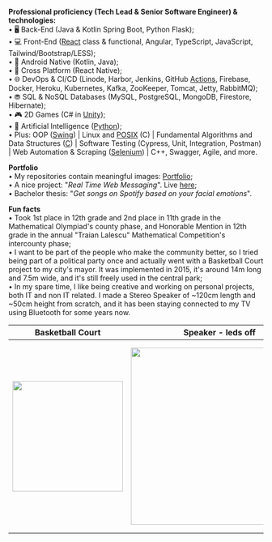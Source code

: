 **Professional proficiency (Tech Lead & Senior Software Engineer) & technologies:**  
• 🖥️ Back-End (Java & Kotlin Spring Boot, Python Flask);  
• 💻 Front-End ([React](https://github.com/DanutGavrus/Real-Time-Web-Messaging-using-React-TS-Firebase-and-Tailwind-CSS) class & functional, Angular, TypeScript, JavaScript, Tailwind/Bootstrap/LESS);  
• 📱 Android Native (Kotlin, Java);  
• 🔁 Cross Platform (React Native);  
• 🌐 DevOps & CI/CD (Linode, Harbor, Jenkins, GitHub [Actions](https://github.com/DanutGavrus/Real-Time-Web-Messaging-using-React-TS-Firebase-and-Tailwind-CSS/actions), Firebase, Docker, Heroku, Kubernetes, Kafka, ZooKeeper, Tomcat, Jetty, RabbitMQ);  
• ⛃ SQL & NoSQL Databases (MySQL, PostgreSQL, MongoDB, Firestore, Hibernate);  
• 🎮 2D Games (C# in [Unity](https://github.com/DanutGavrus/7-2D-Mobile-Games-using-CSharp-in-Unity));  
• 🤖 Artificial Intelligence ([Python](https://github.com/DanutGavrus/Get-songs-on-Spotify-based-on-your-facial-emotions));  
• Plus: OOP ([Swing](https://github.com/DanutGavrus/5-Java-GUI-apps-using-Swing)) | Linux and [POSIX](https://github.com/DanutGavrus/3-C-apps-about-POSIX) (C) | Fundamental Algorithms and Data Structures ([C](https://github.com/DanutGavrus/9-C-apps-about-Fundamental-Algorithms-and-Data-Structures)) | Software Testing (Cypress, Unit, Integration, Postman) | Web Automation & Scraping ([Selenium](https://github.com/DanutGavrus/Web-Scraping-using-Selenium-in-Python)) | C++, Swagger, Agile, and more.

**Portfolio**  
• My repositories contain meaningful images: [Portfolio](https://github.com/DanutGavrus?tab=repositories);  
• A nice project: "_Real Time Web Messaging_". Live [here](https://live-chat-bde08.firebaseapp.com);  
• Bachelor thesis: "_Get songs on Spotify based on your facial emotions_".

**Fun facts**  
• Took 1st place in 12th grade and 2nd place in 11th grade in the Mathematical Olympiad's county phase, and Honorable Mention in 12th grade in the annual "Traian Lalescu" Mathematical Competition's intercounty phase;  
• I want to be part of the people who make the community better, so I tried being part of a political party once and actually went with a Basketball Court project to my city's mayor. It was implemented in 2015, it's around 14m long and 7.5m wide, and it's still freely used in the central park;  
• In my spare time, I like being creative and working on personal projects, both IT and non IT related. I made a Stereo Speaker of ~120cm length and ~50cm height from scratch, and it has been staying connected to my TV using Bluetooth for some years now.

| Basketball Court | Speaker - leds off  | Speaker - leds on |
| ------------- | ------------- | ------------- |
| <img src="https://user-images.githubusercontent.com/56603839/226368235-6684955b-5061-42e8-b874-36802d75b767.png" width="218"> | <img src="https://user-images.githubusercontent.com/56603839/226370733-23297580-88c2-4f1d-af85-b24763c24828.png" width="350"> | <img src="https://user-images.githubusercontent.com/56603839/226368358-58c7da4f-cc46-4b55-8581-64f12878c730.png" width="375">
